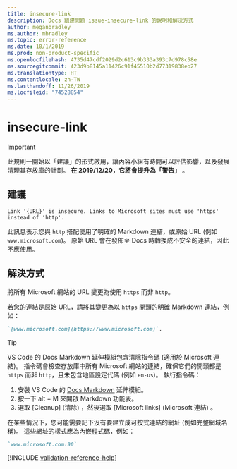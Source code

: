 ```yaml
---
title: insecure-link
description: Docs 組建問題 issue-insecure-link 的說明和解決方式
author: meganbradley
ms.author: mbradley
ms.topic: error-reference
ms.date: 10/1/2019
ms.prod: non-product-specific
ms.openlocfilehash: 4735d47cdf2029d2c613c9b333a393c7d978c58e
ms.sourcegitcommit: 423d9b8145a11426c91f45510b2d77319838eb27
ms.translationtype: HT
ms.contentlocale: zh-TW
ms.lasthandoff: 11/26/2019
ms.locfileid: "74528854"
---
```

# <a name="insecure-link"></a>insecure-link

> [!IMPORTANT]
> 此規則一開始以「建議」的形式啟用，讓內容小組有時間可以評估影響，以及發展清理其存放庫的計劃。 **在 2019/12/20，它將會提升為「警告」** 。

## <a name="suggestion"></a>建議

`Link '{URL}' is insecure. Links to Microsoft sites must use 'https' instead of 'http'.`

此訊息表示您與 `http` 搭配使用了明確的 Markdown 連結，或原始 URL (例如 `www.microsoft.com`)。 原始 URL 會在發佈至 Docs 時轉換成不安全的連結，因此不應使用。

## <a name="resolution"></a>解決方式

將所有 Microsoft 網站的 URL 變更為使用 `https` 而非 `http`。

若您的連結是原始 URL，請將其變更為以 `https` 開頭的明確 Markdown 連結，例如：

```md
`[www.microsoft.com](https://www.microsoft.com)`.
```

> [!TIP]
> VS Code 的 Docs Markdown 延伸模組包含清除指令碼 (適用於 Microsoft 連結)。 指令碼會檢查存放庫中所有 Microsoft 網站的連結，確保它們的開頭都是 `https` 而非 `http`，且未包含地區設定代碼 (例如 `en-us`)。 執行指令碼：
>
> 1. 安裝 VS Code 的 [Docs Markdown](https://marketplace.visualstudio.com/items?itemName=docsmsft.docs-markdown) 延伸模組。
> 1. 按一下 alt + M 來開啟 Markdown 功能表。
> 1. 選取 [Cleanup] \(清除\)  ，然後選取 [Microsoft links] \(Microsoft 連結\)  。

在某些情況下，您可能需要記下沒有要建立成可按式連結的網址 (例如完整網域名稱)。 這些網址的樣式應為內嵌程式碼，例如：

```md
`www.microsoft.com:90`
```

<!--make sure to add this file to your includes folder and verify the path-->
[!INCLUDE [validation-reference-help](includes/validation-reference-help.md)]

